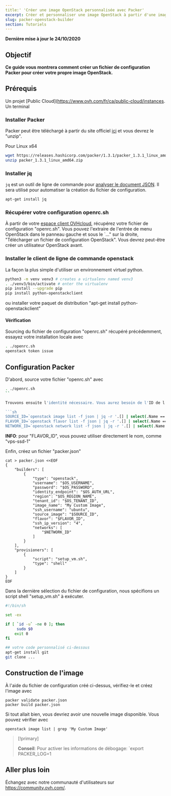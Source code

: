 ```yaml
---
title:' 'Créer une image OpenStack personnalisée avec Packer'
excerpt: Créer et personnaliser une image OpenStack à partir d'une image existante avec Packer
slug: packer-openstack-builder
section: Tutoriels
---
```


**Dernière mise à jour le 24/10/2020**

## Objectif

**Ce guide vous montrera comment créer un fichier de configuration Packer pour créer votre propre image OpenStack.**

## Prérequis

Un projet [Public Cloud](https://www.ovh.com/fr/ca/public-cloud/instances.
Un terminal

### Installer Packer

Packer peut être téléchargé à partir du site officiel [ici](https://www.packer.io/downloads.html) et vous devrez le "unzip".

Pour Linux x64

```sh
wget https://releases.hashicorp.com/packer/1.3.1/packer_1.3.1_linux_amd64.zip
unzip packer_1.3.1_linux_amd64.zip
```

### Installer jq

`jq` est un outil de ligne de commande pour [analyser le document JSON](https://stedolan.github.io/jq/manual/). Il sera utilisé pour automatiser la création du fichier de configuration.

```sh
apt-get install jq
```

### Récupérer votre configuration openrc.sh

À partir de votre [espace client OVHcloud](https://ca.ovh.com/auth/?action=gotomanager), récupérez votre fichier de configuration "openrc.sh". Vous pouvez l'extraire de l'entrée de menu OpenStack dans le panneau gauche et sous le `..." sur la droite, "Télécharger un fichier de configuration OpenStack". Vous devrez peut-être créer un utilisateur OpenStack avant.

### Installer le client de ligne de commande openstack

La façon la plus simple d'utiliser un environnement virtuel python.

```sh
python3 -m venv venv3 # creates a virtualenv named venv3
. ./venv3/bin/activate # enter the virtualenv
pip install --upgrade pip
pip install python-openstackclient
```

ou installer votre paquet de distribution "apt-get install python-openstackclient"

#### Vérification

Sourcing du fichier de configuration "openrc.sh" récupéré précédemment, essayez votre installation locale avec

```sh
. ./openrc.sh
openstack token issue
```

## Configuration Packer

D'abord, source votre fichier "openrc.sh" avec

```sh
. ./openrc.sh
``

Trouvons ensuite l'identité nécessaire. Vous aurez besoin de l'ID de l'image, de la saveur et du réseau. Nous construirons notre image à partir de "Ubuntu 16.04" sur un matériel "vps-ssd-1", avec une interface connectée au réseau public "Ext-Net"

```sh
SOURCE_ID=`openstack image list -f json | jq -r '.[] | select(.Name == "Ubuntu 16.04") | .ID'`
FLAVOR_ID=`openstack flavor list -f json | jq -r '.[] | select(.Name == "vps-ssd-1") | .ID'`
NETWORK_ID=`openstack network list -f json | jq -r '.[] | select(.Name == "Ext-Net") | .ID'`
```

**INFO**: pour "FLAVOR_ID", vous pouvez utiliser directement le nom, comme "vps-ssd-1"

Enfin, créez un fichier "packer.json"

```shell
cat > packer.json <<EOF
{
    "builders": [
        {
            "type": "openstack",
            "username": "$OS_USERNAME",
            "password": "$OS_PASSWORD",
            "identity_endpoint": "$OS_AUTH_URL",
            "region": "$OS_REGION_NAME",
            "tenant_id": "$OS_TENANT_ID",
            "image_name": "My Custom Image",
            "ssh_username": "ubuntu",
            "source_image": "$SOURCE_ID",
            "flavor": "$FLAVOR_ID",
            "ssh_ip_version": "4",
            "networks": [
                "$NETWORK_ID"
            ]
        }
    ],
    "provisioners": [
        {
            "script": "setup_vm.sh",
            "type": "shell"
        }
    ]
}
EOF
```

Dans la dernière sélection du fichier de configuration, nous spécifions un script shell "setup_vm.sh" à exécuter.

```sh
#!/bin/sh

set -ex

if [ `id -u` -ne 0 ]; then
     sudo $0
    exit 0
fi

## votre code personnalisé ci-dessous
apt-get install git
git clone ...
```

## Construction de l'image

À l'aide du fichier de configuration créé ci-dessus, vérifiez-le et créez l'image avec

```shell
packer validate packer.json
packer build packer.json
```

Si tout allait bien, vous devriez avoir une nouvelle image disponible. Vous pouvez vérifier avec

```shell
openstack image list | grep 'My Custom Image'
```

> [!primary]
>
> **Conseil**: Pour activer les informations de débogage: `export PACKER_LOG=1
>

## Aller plus loin

Échangez avec notre communauté d'utilisateurs sur <https://community.ovh.com/>.
